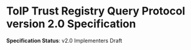 ToIP Trust Registry Query Protocol version 2.0 Specification
==================

**Specification Status**: v2.0 Implementers Draft

[//]: # (Pandoc Formatting Macros)

[//]: # (\maketitle)

[//]: # (\newpage)
